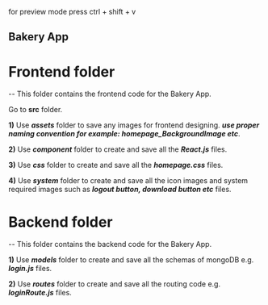 for preview mode press ctrl + shift + v

## **Bakery App**

# Frontend folder

-- This folder contains the frontend code for the Bakery App.

Go to **src** folder.

**1)** Use **_assets_** folder to save any images for frontend designing. **_use proper naming convention for example: homepage_BackgroundImage etc_**.

**2)** Use **_component_** folder to create and save all the **_React.js_** files.

**3)** Use **_css_** folder to create and save all the **_homepage.css_** files.

**4)** Use **_system_** folder to create and save all the icon images and system required images such as **_logout button, download button etc_** files.

# Backend folder

-- This folder contains the backend code for the Bakery App.

**1)** Use **_models_** folder to create and save all the schemas of mongoDB e.g. **_login.js_** files.

**2)** Use **_routes_** folder to create and save all the routing code e.g. **_loginRoute.js_** files.
